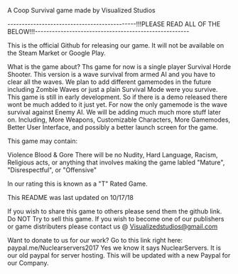 A Coop Survival game made by Visualized Studios

---------------------------------------------!!!PLEASE READ ALL OF THE BELOW!!!------------------------------------------------------

This is the official Github for releasing our game. It will not be available on the Steam Market or Google Play.

What is the game about? Ths game for now is a single player Survival Horde Shooter. This version is a wave survival from armed AI and you have to clear all the waves. We plan to add different gamemodes in the future including Zombie Waves or just a plain Survival Mode were you survive. This game is still in early development. So if there is a demo released there wont be much added to it just yet. For now the only gamemode is the wave survival against Enemy AI. We will be adding much much more stuff later on. Including, More Weapons, Customizable Characters, More Gamemodes, Better User Interface, and possibly a better launch screen for the game.

This game may contain:

Violence
Blood & Gore
There will be no Nudity, Hard Language, Racism, Religious acts, or anything that involves making the game labled "Mature", "Disrespectful", or "Offensive"

In our rating this is known as a "T" Rated Game.

This README was last updated on 10/17/18

If you wish to share this game to others please send them the github link. Do NOT Try to sell this game. If you wish to become one of our publishers or game distributers please contact us @ Visualizedstudios@gmail.com

Want to donate to us for our work? Go to this link right here: paypal.me/Nuclearservers2017 Yes we know it says NuclearServers. It is our old paypal for server hosting. This will be updated with a new Paypal for our Company.
